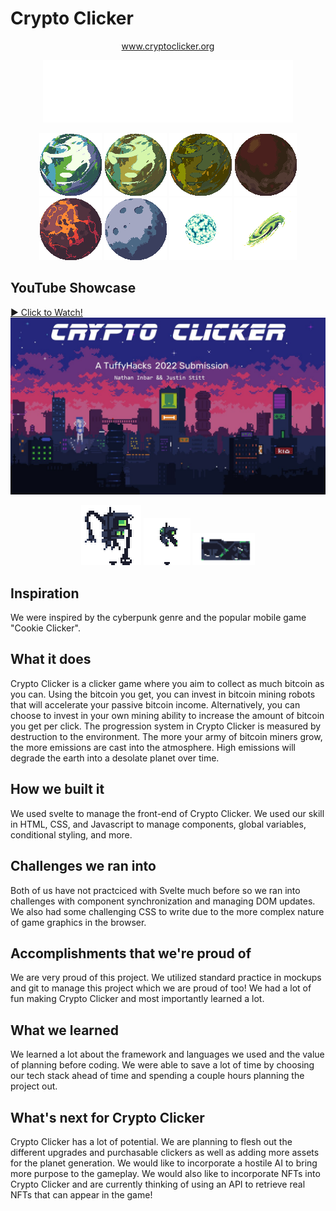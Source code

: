 # Crypto Clicker
<p style="text-align: center"><a href="www.cryptoclicker.org">www.cryptoclicker.org</a></p>
<p align=center>
<img src="readme_assets/title.svg" width="400" height="100" />
</p>
  
<div align=center>
<img src="crypto-clicker/public/assets/planets/0.gif">
<img src="crypto-clicker/public/assets/planets/1.gif">
<img src="crypto-clicker/public/assets/planets/2.gif">
<img src="crypto-clicker/public/assets/planets/3.gif">
<img src="crypto-clicker/public/assets/planets/4.gif">
<img src="crypto-clicker/public/assets/planets/5.gif">
<img src="crypto-clicker/public/assets/planets/6.gif">
<img src="crypto-clicker/public/assets/planets/7.gif">
</div>

## YouTube Showcase
[▶ Click to Watch!](https://www.youtube.com/watch?v=6eza_Ij9gHg)
<a href="https://www.youtube.com/watch?v=6eza_Ij9gHg"><img src="readme_assets/CryptoClicker_slide.jpg"/></a>

<div align = center>
<img src="crypto-clicker/public/assets/robot_1.gif">
<img src="crypto-clicker/public/assets/robot_2.gif" style="width: 75px; image-rendering: pixelated;">
<img src="crypto-clicker/public/assets/gpu.gif" style="width: 100px">
</div>
  
## Inspiration
We were inspired by the cyberpunk genre and the popular mobile game "Cookie Clicker".

## What it does
Crypto Clicker is a clicker game where you aim to collect as much bitcoin as you can. Using the bitcoin you get, you can invest in bitcoin mining robots that will accelerate your passive bitcoin income. Alternatively, you can choose to invest in your own mining ability to increase the amount of bitcoin you get per click.
The progression system in Crypto Clicker is measured by destruction to the environment. The more your army of bitcoin miners grow, the more emissions are cast into the atmosphere. High emissions will degrade the earth into a desolate planet over time.

## How we built it
We used svelte to manage the front-end of Crypto Clicker. We used our skill in HTML, CSS, and Javascript to manage components, global variables, conditional styling, and more.

## Challenges we ran into
Both of us have not practciced with Svelte much before so we ran into challenges with component synchronization and managing DOM updates. We also had some challenging CSS to write due to the more complex nature of game graphics in the browser.

## Accomplishments that we're proud of
We are very proud of this project. We utilized standard practice in mockups and git to manage this project which we are proud of too! We had a lot of fun making Crypto Clicker and most importantly learned a lot. 

## What we learned
We learned a lot about the framework and languages we used and the value of planning before coding. We were able to save a lot of time by choosing our tech stack ahead of time and spending a couple hours planning the project out.

## What's next for Crypto Clicker
Crypto Clicker has a lot of potential. We are planning to flesh out the different upgrades and purchasable clickers as well as adding more assets for the planet generation. We would like to incorporate a hostile AI to bring more purpose to the gameplay. 
We would also like to incorporate NFTs into Crypto Clicker and are currently thinking of using an API to retrieve real NFTs that can appear in the game!
